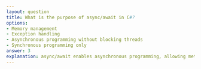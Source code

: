 ```yaml
---
layout: question
title: What is the purpose of async/await in C#?
options:
- Memory management
- Exception handling
- Asynchronous programming without blocking threads
- Synchronous programming only
answer: 3
explanation: async/await enables asynchronous programming, allowing methods to run without blocking the calling thread. This improves application responsiveness and scalability.
---
```

